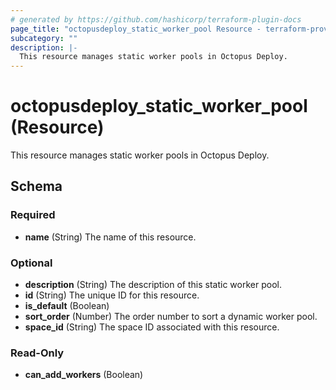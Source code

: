 ```yaml
---
# generated by https://github.com/hashicorp/terraform-plugin-docs
page_title: "octopusdeploy_static_worker_pool Resource - terraform-provider-octopusdeploy"
subcategory: ""
description: |-
  This resource manages static worker pools in Octopus Deploy.
---
```


# octopusdeploy_static_worker_pool (Resource)

This resource manages static worker pools in Octopus Deploy.



<!-- schema generated by tfplugindocs -->
## Schema

### Required

- **name** (String) The name of this resource.

### Optional

- **description** (String) The description of this static worker pool.
- **id** (String) The unique ID for this resource.
- **is_default** (Boolean)
- **sort_order** (Number) The order number to sort a dynamic worker pool.
- **space_id** (String) The space ID associated with this resource.

### Read-Only

- **can_add_workers** (Boolean)


